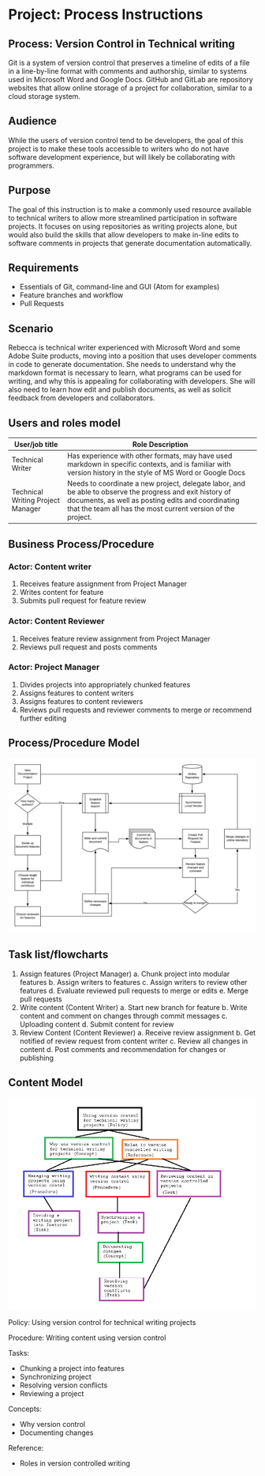 # Project: Process Instructions

## Process: Version Control in Technical writing

Git is a system of version control that preserves a timeline of edits of a file in a line-by-line format with comments and authorship, similar to systems used in Microsoft Word and Google Docs. GitHub and GitLab are repository websites that allow online storage of a project for collaboration, similar to a cloud storage system.

## Audience

While the users of version control tend to be developers, the goal of this project is to make these tools accessible to writers who do not have software development experience, but will likely be collaborating with programmers.

## Purpose

The goal of this instruction is to make a commonly used resource available to technical writers to allow more streamlined participation in software projects. It focuses on using repositories as writing projects alone, but would also build the skills that allow developers to make in-line edits to software comments in projects that generate documentation automatically.

## Requirements

- Essentials of Git, command-line and GUI (Atom for examples)
- Feature branches and workflow
- Pull Requests

## Scenario

Rebecca is technical writer experienced with Microsoft Word and some Adobe Suite products, moving into a position that uses developer comments in code to generate documentation. She needs to understand why the markdown format is necessary to learn, what programs can be used for writing, and why this is appealing for collaborating with developers. She will also need to learn how edit and publish documents, as well as solicit feedback from developers and collaborators.


## Users and roles model

| User/job title | Role Description |
| -------------- | -------------- |
| Technical Writer | Has experience with other formats, may have used markdown in specific contexts, and is familiar with version history in the style of MS Word or Google Docs |
| Technical Writing Project Manager | Needs to coordinate a new project, delegate labor, and be able to observe the progress and exit history of documents, as well as posting edits and coordinating that the team all has the most current version of the project. |

## Business Process/Procedure

### Actor: Content writer
1. Receives feature assignment from Project Manager
2. Writes content for feature
3. Submits pull request for feature review

### Actor: Content Reviewer
1. Receives feature review assignment from Project Manager
2. Reviews pull request and posts comments

### Actor: Project Manager
1. Divides projects into appropriately chunked features
2. Assigns features to content writers
3. Assigns features to content reviewers
4. Reviews pull requests and reviewer comments to merge or recommend further editing

## Process/Procedure Model

![version control process flow chart](businessprocessmodel.png)

## Task list/flowcharts

1. Assign features (Project Manager)
  a. Chunk project into modular features
  b. Assign writers to features
  c. Assign writers to review other features
  d. Evaluate reviewed pull requests to merge or edits
  e. Merge pull requests
2. Write content (Content Writer)
  a. Start new branch for feature
  b. Write content and comment on changes through commit messages
  c. Uploading content
  d. Submit content for review
3. Review Content (Content Reviewer)
  a. Receive review assignment
  b. Get notified of review request from content writer
  c. Review all changes in content
  d. Post comments and recommendation for changes or publishing

## Content Model

![version control content model](contentmodel2.png)  

Policy: Using version control for technical writing projects

Procedure: Writing content using version control

Tasks:
- Chunking a project into features
- Synchronizing project
- Resolving version conflicts
- Reviewing a project



Concepts:
- Why version control
- Documenting changes

Reference:
- Roles in version controlled writing
